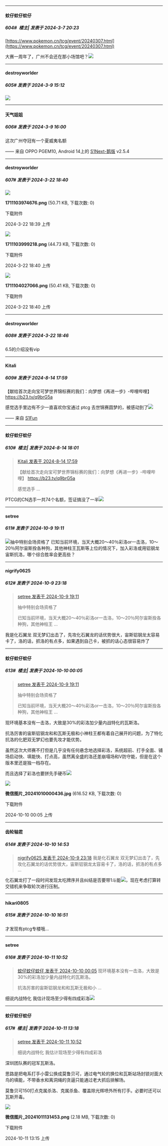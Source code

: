 ﻿
*****

####  蚊仔蚊仔蚊仔  
##### 604#         楼主| 发表于 2024-3-7 20:23

[https://www.pokemon.cn/tcg/event/20240307.html](https://www.pokemon.cn/tcg/event/20240307.html)

大赛一周年了，广州不会还在那小场馆吧？<img src="https://static.saraba1st.com/image/smiley/face2017/049.png" referrerpolicy="no-referrer">


*****

####  destroyworlder  
##### 605#       发表于 2024-3-9 15:12

<img src="https://static.saraba1st.com/image/smiley/face2017/036.png" referrerpolicy="no-referrer">


*****

####  天气姐姐  
##### 606#       发表于 2024-3-9 16:00

这次广州夺冠有一个夏威夷名额

—— 来自 OPPO PGEM10, Android 14上的 [S1Next-鹅版](https://github.com/ykrank/S1-Next/releases) v2.5.4

*****

####  destroyworlder  
##### 607#       发表于 2024-3-22 18:40

<img src="https://img.saraba1st.com/forum/202403/22/183936y8wzclcxgwe5wgle.png" referrerpolicy="no-referrer">

<strong>1711103974676.png</strong> (50.71 KB, 下载次数: 0)

下载附件

2024-3-22 18:39 上传

<img src="https://img.saraba1st.com/forum/202403/22/184002tn4863v4y4o9gk8l.png" referrerpolicy="no-referrer">

<strong>1711103999218.png</strong> (44.73 KB, 下载次数: 0)

下载附件

2024-3-22 18:40 上传

<img src="https://img.saraba1st.com/forum/202403/22/184029sw1gegq75s1qfqgx.png" referrerpolicy="no-referrer">

<strong>1711104027066.png</strong> (50.41 KB, 下载次数: 0)

下载附件

2024-3-22 18:40 上传


*****

####  destroyworlder  
##### 608#       发表于 2024-3-22 18:46

6.5的介绍没有vip

*****

####  Kitali  
##### 609#       发表于 2024-8-14 17:59

【献给首次走向宝可梦世界锦标赛的我们：向梦想《再进一步》-哔哩哔哩】 https://b23.tv/q9brG5a

感觉选手里边有不少一直喜欢你宝通过 ptcg 去世锦赛圆梦的，被感动到了<img src="https://static.saraba1st.com/image/smiley/face2017/138.png" referrerpolicy="no-referrer">

—— 来自 [S1Fun](https://s1fun.koalcat.com)

*****

####  蚊仔蚊仔蚊仔  
##### 610#         楼主| 发表于 2024-8-14 18:01

<blockquote><a href="httphttps://bbs.saraba1st.com/2b/forum.php?mod=redirect&amp;goto=findpost&amp;pid=65893944&amp;ptid=2095911" target="_blank">Kitali 发表于 2024-8-14 17:59</a>

【献给首次走向宝可梦世界锦标赛的我们：向梦想《再进一步》-哔哩哔哩】 https://b23.tv/q9brG5a

感觉选手 ...</blockquote>
PTCG的CN选手一共74个名额，签证搞没了一半<img src="https://static.saraba1st.com/image/smiley/face2017/037.png" referrerpolicy="no-referrer">

*****

####  setree  
##### 611#       发表于 2024-10-9 19:11

<img src="https://static.saraba1st.com/image/smiley/face2017/002.png" referrerpolicy="no-referrer">抽中特别会场资格了
已知当前环境，当天大概20～40％彩洛or一击洛，10～20％阿尔宙斯拴各种狗，其他神柱王瓦斯等上位的情况下，加入彩洛或用铝钢龙宙斯抗洛，哪个综合胜率会更高些？


*****

####  nigrify0625  
##### 612#       发表于 2024-10-9 23:18

<blockquote><a href="httphttps://bbs.saraba1st.com/2b/forum.php?mod=redirect&amp;goto=findpost&amp;pid=66410376&amp;ptid=2095911" target="_blank">setree 发表于 2024-10-9 19:11</a>

抽中特别会场资格了

已知当前环境，当天大概20～40％彩洛or一击洛，10～20％阿尔宙斯拴各种狗，其他神柱王 ...</blockquote>
我是化石翼龙 双无梦幻出击了，先攻化石翼龙的话优势很大，宙斯铝钢龙太容易卡了，洛的话，抓洛的有点多，如果遇到自己卡，被抓的话心态很容易炸了


*****

####  蚊仔蚊仔蚊仔  
##### 613#         楼主| 发表于 2024-10-10 00:05

<blockquote><a href="httphttps://bbs.saraba1st.com/2b/forum.php?mod=redirect&amp;goto=findpost&amp;pid=66410376&amp;ptid=2095911" target="_blank">setree 发表于 2024-10-9 19:11</a>

抽中特别会场资格了

已知当前环境，当天大概20～40％彩洛or一击洛，10～20％阿尔宙斯拴各种狗，其他神柱王 ...</blockquote>
现环境基本没有一击洛，大致是30%的彩洛加少量内战特化的瓦斯洛。

抗洛厉害的宙斯铝钢龙和和瓦斯无极和小神柱王都有着自己展开的问题，为了特化抗洛的化肥双无梦幻也要先攻才能优势。

虽然这次大师赛不打但是几乎没有任何悬念地选择彩洛，系统超前、打手全面、铺场启动快、填能快、打点高，虽然离全盛的洛还差崩塌场和V防守能，但是在这个版本里还是独一档存在。

而且选择了彩洛也要拼先手硬币<img src="https://static.saraba1st.com/image/smiley/face2017/035.png" referrerpolicy="no-referrer">

<img src="https://img.saraba1st.com/forum/202410/10/000509qeb7nynk0hir97il.jpg" referrerpolicy="no-referrer">

<strong>微信图片_20241010000436.jpg</strong> (616.52 KB, 下载次数: 0)

下载附件

2024-10-10 00:05 上传


*****

####  齿轮轴君  
##### 614#       发表于 2024-10-10 14:53

<blockquote><a href="httphttps://bbs.saraba1st.com/2b/forum.php?mod=redirect&amp;goto=findpost&amp;pid=66412077&amp;ptid=2095911" target="_blank">nigrify0625 发表于 2024-10-9 23:18</a>
我是化石翼龙 双无梦幻出击了，先攻化石翼龙的话优势很大，宙斯铝钢龙太容易卡了，洛的话，抓洛的有点多 ...</blockquote>
化石翼龙打了一段时间发现太吃牌序并且纠结是否要带1斗能<img src="https://static.saraba1st.com/image/smiley/face2017/068.png" referrerpolicy="no-referrer">，现在考虑打算转交错机来争取轮次进行压制。


*****

####  hikari0805  
##### 615#       发表于 2024-10-10 16:51

才发现有ptcg专楼哦…


*****

####  setree  
##### 616#       发表于 2024-10-11 10:52

<blockquote><a href="httphttps://bbs.saraba1st.com/2b/forum.php?mod=redirect&amp;goto=findpost&amp;pid=66412353&amp;ptid=2095911" target="_blank">蚊仔蚊仔蚊仔 发表于 2024-10-10 00:05</a>
现环境基本没有一击洛，大致是30%的彩洛加少量内战特化的瓦斯洛。

抗洛厉害的宙斯铝钢龙和和瓦斯无极和小 ...</blockquote>
细说内战特化 我估计现场至少得有四成彩洛<img src="https://static.saraba1st.com/image/smiley/face2017/002.png" referrerpolicy="no-referrer">


*****

####  蚊仔蚊仔蚊仔  
##### 617#         楼主| 发表于 2024-10-11 13:18

<blockquote><a href="httphttps://bbs.saraba1st.com/2b/forum.php?mod=redirect&amp;goto=findpost&amp;pid=66422839&amp;ptid=2095911" target="_blank">setree 发表于 2024-10-11 10:52</a>

细说内战特化 我估计现场至少得有四成彩洛</blockquote>

深圳团队赛的冠军瓦斯洛。

思路是把电系打手小雷公换成莫鲁贝可，通过电气轮的换位和瓦斯站场封锁对面大鸟的填能，不带香水和离洞绳的贪逼只能通过老大抓后排解场。

莫鲁贝可150打点克属杀洛、克属杀鱼、覆盖除光辉喷外所有打手。必要时还可以瓦斯开毒。

<img src="https://img.saraba1st.com/forum/202410/11/131522bmepqzfgwy213yj6.png" referrerpolicy="no-referrer">

<strong>微信图片_20241011131453.png</strong> (2.18 MB, 下载次数: 0)

下载附件

2024-10-11 13:15 上传

